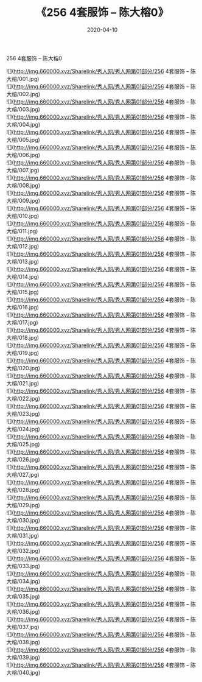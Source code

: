 ﻿---
layout: post
title:  《256 4套服饰 – 陈大榕0》
date:   2020-04-10
img: http://img.660000.xyz/Sharelink/秀人网/秀人网第01部分/256 4套服饰 – 陈大榕0/000.jpg
categories: [美女, 清纯, 唯美]
---

256 4套服饰 – 陈大榕0

  ![](http://img.660000.xyz/Sharelink/秀人网/秀人网第01部分/256 4套服饰 – 陈大榕/001.jpg) <br> ![](http://img.660000.xyz/Sharelink/秀人网/秀人网第01部分/256 4套服饰 – 陈大榕/002.jpg) <br> ![](http://img.660000.xyz/Sharelink/秀人网/秀人网第01部分/256 4套服饰 – 陈大榕/003.jpg) <br> ![](http://img.660000.xyz/Sharelink/秀人网/秀人网第01部分/256 4套服饰 – 陈大榕/004.jpg) <br> ![](http://img.660000.xyz/Sharelink/秀人网/秀人网第01部分/256 4套服饰 – 陈大榕/005.jpg) <br> ![](http://img.660000.xyz/Sharelink/秀人网/秀人网第01部分/256 4套服饰 – 陈大榕/006.jpg) <br> ![](http://img.660000.xyz/Sharelink/秀人网/秀人网第01部分/256 4套服饰 – 陈大榕/007.jpg) <br> ![](http://img.660000.xyz/Sharelink/秀人网/秀人网第01部分/256 4套服饰 – 陈大榕/008.jpg) <br> ![](http://img.660000.xyz/Sharelink/秀人网/秀人网第01部分/256 4套服饰 – 陈大榕/009.jpg) <br> ![](http://img.660000.xyz/Sharelink/秀人网/秀人网第01部分/256 4套服饰 – 陈大榕/010.jpg) <br> ![](http://img.660000.xyz/Sharelink/秀人网/秀人网第01部分/256 4套服饰 – 陈大榕/011.jpg) <br> ![](http://img.660000.xyz/Sharelink/秀人网/秀人网第01部分/256 4套服饰 – 陈大榕/012.jpg) <br> ![](http://img.660000.xyz/Sharelink/秀人网/秀人网第01部分/256 4套服饰 – 陈大榕/013.jpg) <br> ![](http://img.660000.xyz/Sharelink/秀人网/秀人网第01部分/256 4套服饰 – 陈大榕/014.jpg) <br> ![](http://img.660000.xyz/Sharelink/秀人网/秀人网第01部分/256 4套服饰 – 陈大榕/015.jpg) <br> ![](http://img.660000.xyz/Sharelink/秀人网/秀人网第01部分/256 4套服饰 – 陈大榕/016.jpg) <br> ![](http://img.660000.xyz/Sharelink/秀人网/秀人网第01部分/256 4套服饰 – 陈大榕/017.jpg) <br> ![](http://img.660000.xyz/Sharelink/秀人网/秀人网第01部分/256 4套服饰 – 陈大榕/018.jpg) <br> ![](http://img.660000.xyz/Sharelink/秀人网/秀人网第01部分/256 4套服饰 – 陈大榕/019.jpg) <br> ![](http://img.660000.xyz/Sharelink/秀人网/秀人网第01部分/256 4套服饰 – 陈大榕/020.jpg) <br> ![](http://img.660000.xyz/Sharelink/秀人网/秀人网第01部分/256 4套服饰 – 陈大榕/021.jpg) <br> ![](http://img.660000.xyz/Sharelink/秀人网/秀人网第01部分/256 4套服饰 – 陈大榕/022.jpg) <br> ![](http://img.660000.xyz/Sharelink/秀人网/秀人网第01部分/256 4套服饰 – 陈大榕/023.jpg) <br> ![](http://img.660000.xyz/Sharelink/秀人网/秀人网第01部分/256 4套服饰 – 陈大榕/024.jpg) <br> ![](http://img.660000.xyz/Sharelink/秀人网/秀人网第01部分/256 4套服饰 – 陈大榕/025.jpg) <br> ![](http://img.660000.xyz/Sharelink/秀人网/秀人网第01部分/256 4套服饰 – 陈大榕/026.jpg) <br> ![](http://img.660000.xyz/Sharelink/秀人网/秀人网第01部分/256 4套服饰 – 陈大榕/027.jpg) <br> ![](http://img.660000.xyz/Sharelink/秀人网/秀人网第01部分/256 4套服饰 – 陈大榕/028.jpg) <br> ![](http://img.660000.xyz/Sharelink/秀人网/秀人网第01部分/256 4套服饰 – 陈大榕/029.jpg) <br> ![](http://img.660000.xyz/Sharelink/秀人网/秀人网第01部分/256 4套服饰 – 陈大榕/030.jpg) <br> ![](http://img.660000.xyz/Sharelink/秀人网/秀人网第01部分/256 4套服饰 – 陈大榕/031.jpg) <br> ![](http://img.660000.xyz/Sharelink/秀人网/秀人网第01部分/256 4套服饰 – 陈大榕/032.jpg) <br> ![](http://img.660000.xyz/Sharelink/秀人网/秀人网第01部分/256 4套服饰 – 陈大榕/033.jpg) <br> ![](http://img.660000.xyz/Sharelink/秀人网/秀人网第01部分/256 4套服饰 – 陈大榕/034.jpg) <br> ![](http://img.660000.xyz/Sharelink/秀人网/秀人网第01部分/256 4套服饰 – 陈大榕/035.jpg) <br> ![](http://img.660000.xyz/Sharelink/秀人网/秀人网第01部分/256 4套服饰 – 陈大榕/036.jpg) <br> ![](http://img.660000.xyz/Sharelink/秀人网/秀人网第01部分/256 4套服饰 – 陈大榕/037.jpg) <br> ![](http://img.660000.xyz/Sharelink/秀人网/秀人网第01部分/256 4套服饰 – 陈大榕/038.jpg) <br> ![](http://img.660000.xyz/Sharelink/秀人网/秀人网第01部分/256 4套服饰 – 陈大榕/039.jpg) <br> ![](http://img.660000.xyz/Sharelink/秀人网/秀人网第01部分/256 4套服饰 – 陈大榕/040.jpg) <br>